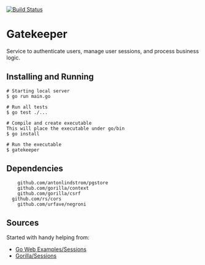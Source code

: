 [![Build Status](https://travis-ci.org/maxdobeck/gatekeeper.svg?branch=dev)](https://travis-ci.org/maxdobeck/gatekeeper)
# Gatekeeper
Service to authenticate users, manage user sessions, and process business logic.

## Installing and Running
```
# Starting local server
$ go run main.go

# Run all tests
$ go test ./...

# Compile and create executable
This will place the executable under go/bin
$ go install

# Run the executable
$ gatekeeper
```

## Dependencies
```
	github.com/antonlindstrom/pgstore
	github.com/gorilla/context
	github.com/gorilla/csrf
  github.com/rs/cors
	github.com/urfave/negroni
```

## Sources
Started with handy helping from:
* [Go Web Examples/Sessions](https://gowebexamples.com/sessions/)
* [Gorilla/Sessions](https://github.com/gorilla/sessions)
